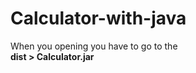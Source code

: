 # Calculator-with-java
<p>When you opening you have to go to the <br><strong>dist > Calculator.jar</strong></p>
